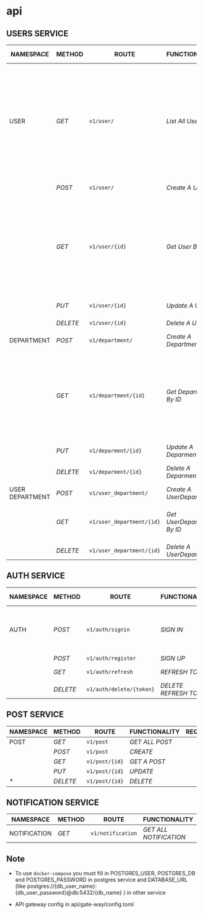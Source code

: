 # api

## USERS SERVICE
| NAMESPACE | METHOD | ROUTE | FUNCTIONALITY | REQUIRE | RESPONSE SUCCESS | RESPONSE FAIL |
| --------- | -------| ----- | ------------- | ---------------- |---------------- | ------------- |
| USER | *GET* | ```v1/user/``` | _List All Users_ |Authorization Header, Role = 0| [<br>&nbsp;{ <br>&nbsp;&nbsp;user_id : int, <br>&nbsp;&nbsp;username: String, <br>&nbsp;&nbsp;firstname: String, <br>&nbsp;&nbsp;lastname: String, <br>&nbsp;&nbsp;email: String,<br>&nbsp;&nbsp;phone: String, <br>&nbsp;&nbsp;created_at: DateTime, <br>&nbsp;&nbsp;updated_at: DateTime, <br>&nbsp;&nbsp;status: int<br>&nbsp;}<br>] | FAIL |
|  | *POST* | ```v1/user/``` | _Create A User_ |Authorization Header, Role = 0| OK | FAIL |
|  | *GET* | ```v1/user/{id}``` | _Get User By ID_ |Authorization Header| { <br>&nbsp;user_id : int, <br>&nbsp;username: String, <br>&nbsp;firstname: String, <br>&nbsp;lastname: String, <br>&nbsp;email: String,<br>&nbsp;phone: String, <br>&nbsp;created_at: DateTime, <br>&nbsp;updated_at: DateTime, <br>&nbsp;status: int<br>} | FAIL |
|  | *PUT* | ```v1/user/{id}``` | _Update A User_ |Authorization Header| OK | FAIL |
|  | *DELETE* | ```v1/user/{id}``` | _Delete A User_ |Authorization Header| OK | FAIL | 
| DEPARTMENT | *POST* | ```v1/department/``` | _Create A Department_ |Authorization Header| OK | FAIL |
|  | *GET* | ```v1/department/{id}``` | _Get Deparment By ID_ |Authorization Header| {<br>&nbsp;department_id : int, <br>&nbsp;department_name: String, <br>&nbsp;created_by: int <br>&nbsp;created_at: DateTime, <br>&nbsp;updated_at: DateTime, <br>&nbsp;status: int<br>} | FAIL |
|  | *PUT* | ```v1/deparment/{id}``` | _Update A Deparment_ |Authorization Header| OK | FAIL |
|  | *DELETE* | ```v1/deparment/{id}``` | _Delete A Deparment_ |Authorization HeaderAuthorization Header| OK | FAIL |
| USER DEPARTMENT | *POST* | ```v1/user_department/``` | _Create A UserDepartment_ |Authorization Header| OK | FAIL |
|  | *GET* | ```v1/user_department/{id}``` | _Get UserDeparment By ID_ |Authorization Header|  {<br>&nbsp;ud_id : int, <br>&nbsp;user_id: int, <br>&nbsp;department_id: int<br>} | FAIL |
|  | *DELETE* | ```v1/user_department/{id}``` | _Delete A UserDeparment_ |Authorization Header| OK | FAIL |

## AUTH SERVICE
| NAMESPACE | METHOD | ROUTE | FUNCTIONALITY |REQUIRE| RESPONSE SUCCESS | RESPONSE FAIL |
| --------- | -------| ----- | ------------- |---------------- | ---------------- | ------------- |
| AUTH | *POST* | ```v1/auth/signin``` | _SIGN IN_ |None| {<br>&nbsp;access token : String,<br>&nbsp;refresh_token: String<br>&nbsp;}| 
|  | *POST* | ```v1/auth/register``` | _SIGN UP_ |None| OK | FAIL |
|  | *GET* | ```v1/auth/refresh``` | _REFRESH TOKEN_ |Cookies: refresh_token=String| String (new access token) | FAIL |
|  | *DELETE* | ```v1/auth/delete/{token}``` | _DELETE REFRESH TOKEN_ | NONE | String (new access token) | FAIL |

## POST SERVICE
| NAMESPACE | METHOD | ROUTE | FUNCTIONALITY |REQUIRE|
| --------- | -------| ----- | ------------- |---------------- |
| POST | *GET* | ```v1/post``` | _GET ALL POST_ || 
|  | *POST* | ```v1/post``` | _CREATE_ ||
|  | *GET* | ```v1/post/{id}``` | _GET A POST_ ||
|  | *PUT* | ```v1/post/{id}``` | _UPDATE_ ||
| * | *DELETE* | ```v1/post/{id}``` | _DELETE_ ||

## NOTIFICATION SERVICE
| NAMESPACE | METHOD | ROUTE | FUNCTIONALITY |REQUIRE|
| --------- | -------| ----- | ------------- |---------------- |
| NOTIFICATION | *GET* | ```v1/notification``` | _GET ALL NOTIFICATION_ || 

## Note 
- To use `docker-compose` you must fill in POSTGRES_USER, POSTGRES_DB and POSTGRES_PASSWORD in postgres service and DATABASE_URL (like postgres://{db_user_name}:{db_user_password}@db:5432/{db_name} ) in other service 

- API gateway config in api/gate-way/config.toml
